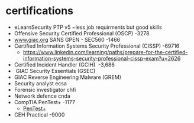 
# certifications
- eLearnSecurity PTP v5 ~less job requirments but good skills
- Offensive Security Certified Professional (OSCP)              -3278
- www.giac.org SANS GPEN - SEC560                               -1466
- Certified Information Systems Security Professional (CISSP)   -69716
  - https://www.linkedin.com/learning/paths/prepare-for-the-certified-information-systems-security-professional-cissp-exam?u=2626
- Certified Incident Handler (GCIH)                             -3,686 
-  GIAC Security Essentials (GSEC)
- GIAC Reverse Engineering Malware (GREM)
- Security analyst ecsa 
- Forensic investigator chfi 
- Network defence cnda 
- CompTIA PenTest+                                              -1177
  - [PenTest+](https://www.linkedin.com/learning/paths/become-a-comptia-certified-penetration-tester-pentest-plus?u=2626)
- CEH Practical                                                 -9000
